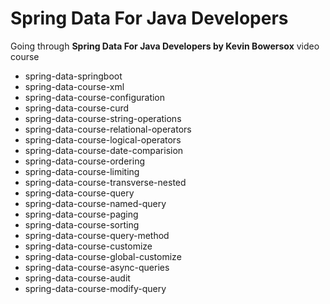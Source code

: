 # Spring Data For Java Developers
Going through **Spring Data For Java Developers by Kevin Bowersox** video course

* spring-data-springboot
* spring-data-course-xml
* spring-data-course-configuration
* spring-data-course-curd
* spring-data-course-string-operations
* spring-data-course-relational-operators
* spring-data-course-logical-operators
* spring-data-course-date-comparision
* spring-data-course-ordering
* spring-data-course-limiting
* spring-data-course-transverse-nested
* spring-data-course-query
* spring-data-course-named-query
* spring-data-course-paging
* spring-data-course-sorting
* spring-data-course-query-method
* spring-data-course-customize
* spring-data-course-global-customize
* spring-data-course-async-queries
* spring-data-course-audit
* spring-data-course-modify-query
